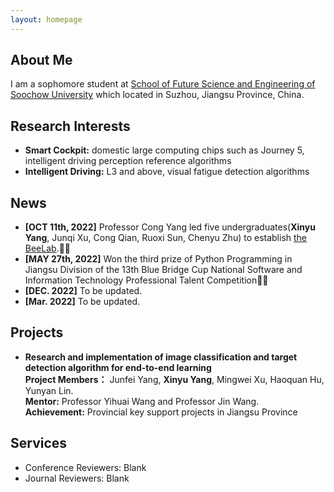 ```yaml
---
layout: homepage
---
```


## About Me

I am a sophomore student at [School of Future Science and Engineering of Soochow University](http://future.suda.edu.cn/bkzs/main.htm) which located in Suzhou, Jiangsu Province, China.

## Research Interests

- **Smart Cockpit:** domestic large computing chips such as Journey 5, intelligent driving perception
reference algorithms
- **Intelligent Driving:** L3 and above, visual fatigue detection algorithms

## News

- **[OCT 11th, 2022]**  Professor Cong Yang led five undergraduates(**Xinyu Yang**, Junqi Xu, Cong Qian, Ruoxi Sun, Chenyu Zhu) to establish [the BeeLab](https://beelab955.github.io/).🎉✨ 
- **[MAY 27th, 2022]**  Won the third prize of Python Programming in Jiangsu Division of the 13th Blue Bridge Cup National Software and Information Technology Professional Talent Competition🎉✨
- **[DEC. 2022]** To be updated.
- **[Mar. 2022]** To be updated.

## Projects


- **Research and implementation of image classification and target detection algorithm for end-to-end learning**
  <br>
  **Project Members：** Junfei Yang, **Xinyu Yang**, Mingwei Xu, Haoquan Hu, Yunyan Lin. 
  <br>
  **Mentor:** Professor Yihuai Wang and Professor Jin Wang. 
  <br>
  **Achievement:** Provincial key support projects in Jiangsu Province

<!-- - **Learning to Self-Train for Semi-Supervised Few-Shot Classification**。我把它注释掉了，等有项目了再加，保留了源代码
  <br>
  Xinzhe Li, Qianru Sun, **Yaoyao Liu**, Shibao Zheng, Qin Zhou, Tat-Seng Chua, Bernt Schiele
  <br>
  33rd Conference on Neural Information Processing Systems. **NeurIPS 2019**.
  <br>
  [[PDF](http://papers.nips.cc/paper/9216-learning-to-self-train-for-semi-supervised-few-shot-classification.pdf)] [[Code](https://github.com/xinzheli1217/learning-to-self-train)]

- **Meta-Transfer Learning for Few-Shot Learning**
  <br>
  Qianru Sun\*, **Yaoyao Liu\***, Tat-Seng Chua, Bernt Schiele
  <br>
  IEEE Conference on Computer Vision and Pattern Recognition. **CVPR 2019**.
  <br>
  [[PDF](http://openaccess.thecvf.com/content_CVPR_2019/papers/Sun_Meta-Transfer_Learning_for_Few-Shot_Learning_CVPR_2019_paper.pdf)] [[Code](https://github.com/yaoyao-liu/meta-transfer-learning)] [[Project](https://mtl.yyliu.net/)]
 -->
## Services

- Conference Reviewers: Blank
- Journal Reviewers: Blank
